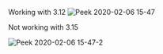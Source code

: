 

Working with 3.12
![Peek 2020-02-06 15-47](https://user-images.githubusercontent.com/8366237/73947967-9a894c80-48f8-11ea-9aa8-20e8bdae8e8a.gif)

Not working with 3.15

![Peek 2020-02-06 15-47-2](https://user-images.githubusercontent.com/8366237/73947830-6c0b7180-48f8-11ea-863c-97f79df31e10.gif)
